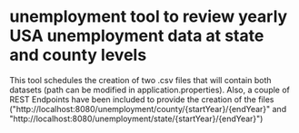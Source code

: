 # unemployment tool to review yearly USA unemployment data at state and county levels

This tool schedules the creation of two .csv files that will contain both datasets (path can be modified in application.properties). Also, a couple of REST Endpoints have been included to provide the creation of the files ("http://localhost:8080/unemployment/county/{startYear}/{endYear}" and "http://localhost:8080/unemployment/state/{startYear}/{endYear}")
